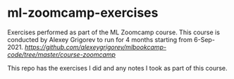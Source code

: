 # ml-zoomcamp-exercises
Exercises performed as part of the ML Zoomcamp course. This course is conducted by Alexey Grigorev to run for 4 months starting from 6-Sep-2021.
*https://github.com/alexeygrigorev/mlbookcamp-code/tree/master/course-zoomcamp*

This repo has the exercises I did and any notes I took as part of this course.
